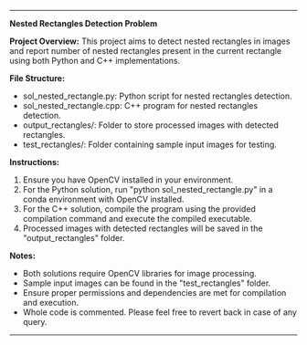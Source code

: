 
---

**Nested Rectangles Detection Problem**

**Project Overview:**
This project aims to detect nested rectangles in images and report number of nested rectangles present in the current rectangle using both Python and C++ implementations.

**File Structure:**
- sol_nested_rectangle.py: Python script for nested rectangles detection.
- sol_nested_rectangle.cpp: C++ program for nested rectangles detection.
- output_rectangles/: Folder to store processed images with detected rectangles.
- test_rectangles/: Folder containing sample input images for testing.

**Instructions:**
1. Ensure you have OpenCV installed in your environment.
2. For the Python solution, run "python sol_nested_rectangle.py" in a conda environment with OpenCV installed.
3. For the C++ solution, compile the program using the provided compilation command and execute the compiled executable.
4. Processed images with detected rectangles will be saved in the "output_rectangles" folder.

**Notes:**
- Both solutions require OpenCV libraries for image processing.
- Sample input images can be found in the "test_rectangles" folder.
- Ensure proper permissions and dependencies are met for compilation and execution.
- Whole code is commented. Please feel free to revert back in case of any query.

---
